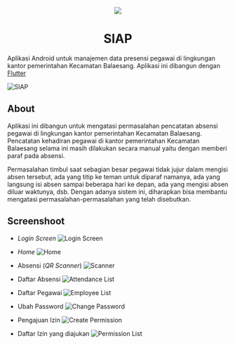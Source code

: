 <p align="center">
    <img src="https://i.ibb.co/jGgBj1n/icon.png"/>
</p>

<h1 align="center">SIAP</h1>

Aplikasi Android untuk manajemen data presensi pegawai di lingkungan kantor pemerintahan Kecamatan Balaesang. Aplikasi ini dibangun dengan [Flutter](https://flutter.dev)

![SIAP](https://i.ibb.co/5c35JYp/banner.png)

## About

Aplikasi ini dibangun untuk mengatasi permasalahan pencatatan absensi pegawai di lingkungan kantor pemerintahan Kecamatan Balaesang. Pencatatan kehadiran pegawai di kantor pemerintahan Kecamatan Balaesang selama ini masih dilakukan secara manual yaitu dengan memberi paraf pada absensi.

Permasalahan timbul saat sebagian besar pegawai tidak jujur dalam mengisi absen tersebut, ada yang titip ke teman untuk diparaf namanya, ada yang langsung isi absen sampai beberapa hari ke depan, ada yang mengisi absen diluar waktunya, dsb. Dengan adanya sistem ini, diharapkan bisa membantu mengatasi permasalahan-permasalahan yang telah disebutkan.

## Screenshoot

- *Login Screen*
  ![Login Screen](https://i.ibb.co/fxCP1FX/login.png)

- *Home*
![Home](https://i.ibb.co/WcPfmKm/home.png)

- Absensi (*QR Scanner*)
  ![Scanner](https://i.ibb.co/5kXRkRM/presensi.png)

- Daftar Absensi
  ![Attendance List](https://i.ibb.co/fCPk4Pn/absent-list.png)

- Daftar Pegawai
  ![Employee List](https://i.ibb.co/0939TPX/employee-list.png)

- Ubah Password
  ![Change Password](https://i.ibb.co/FKk6Vzv/change-pass.png)

- Pengajuan Izin
![Create Permission](https://i.ibb.co/GM2rQjH/create-permission.png)

- Daftar Izin yang diajukan
  ![Permission List](https://i.ibb.co/FmgzWKF/permission-list.png)